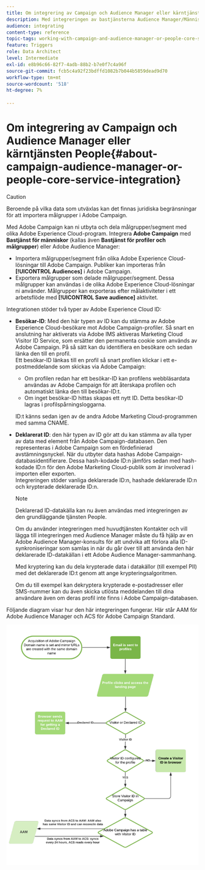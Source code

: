 ```yaml
---
title: Om integrering av Campaign och Audience Manager eller kärntjänsten People
description: Med integreringen av bastjänsterna Audience Manager/Människor kan ni dela målgrupper eller segment inom olika Adobe Experience Cloud-lösningar.
audience: integrating
content-type: reference
topic-tags: working-with-campaign-and-audience-manager-or-people-core-service
feature: Triggers
role: Data Architect
level: Intermediate
exl-id: e8b96c66-82f7-4adb-88b2-b7e0f7c4a96f
source-git-commit: fcb5c4a92f23bdffd1082b7b044b5859dead9d70
workflow-type: tm+mt
source-wordcount: '518'
ht-degree: 7%

---
```


# Om integrering av Campaign och Audience Manager eller kärntjänsten People{#about-campaign-audience-manager-or-people-core-service-integration}

>[!CAUTION]
>
>Beroende på vilka data som utväxlas kan det finnas juridiska begränsningar för att importera målgrupper i Adobe Campaign.

Med Adobe Campaign kan ni utbyta och dela målgrupper/segment med olika Adobe Experience Cloud-program. Integrera **Adobe Campaign** med **Bastjänst för människor** (kallas även **Bastjänst för profiler och målgrupper**) eller Adobe Audience Manager:

* Importera målgrupper/segment från olika Adobe Experience Cloud-lösningar till Adobe Campaign. Publiker kan importeras från **[!UICONTROL Audiences]** i Adobe Campaign.
* Exportera målgrupper som delade målgrupper/segment. Dessa målgrupper kan användas i de olika Adobe Experience Cloud-lösningar ni använder. Målgrupper kan exporteras efter målaktiviteter i ett arbetsflöde med **[!UICONTROL Save audience]** aktivitet.

Integrationen stöder två typer av Adobe Experience Cloud ID:

* **Besökar-ID**: Med den här typen av ID kan du stämma av Adobe Experience Cloud-besökare mot Adobe Campaign-profiler. Så snart en anslutning har aktiverats via Adobe IMS aktiveras Marketing Cloud Visitor ID Service, som ersätter den permanenta cookie som används av Adobe Campaign. På så sätt kan du identifiera en besökare och sedan länka den till en profil.
  <br>Ett besökar-ID länkas till en profil så snart profilen klickar i ett e-postmeddelande som skickas via Adobe Campaign:
   * Om profilen redan har ett besökar-ID kan profilens webbläsardata användas av Adobe Campaign för att återskapa profilen och automatiskt länka den till besökar-ID:t.
   * Om inget besökar-ID hittas skapas ett nytt ID. Detta besökar-ID lagras i profilspårningsloggarna.

  ID:t känns sedan igen av de andra Adobe Marketing Cloud-programmen med samma CNAME.

* **Deklarerat ID**: den här typen av ID gör att du kan stämma av alla typer av data med element från Adobe Campaign-databasen. Den representeras i Adobe Campaign som en fördefinierad avstämningsnyckel. När du utbyter data hashas Adobe Campaign-databasidentifierare. Dessa hash-kodade ID:n jämförs sedan med hash-kodade ID:n för den Adobe Marketing Cloud-publik som är involverad i importen eller exporten.
  <br>Integreringen stöder vanliga deklarerade ID:n, hashade deklarerade ID:n och krypterade deklarerade ID:n.

  >[!NOTE]
  >
  >Deklarerad  ID-datakälla kan nu även användas med integreringen av den grundläggande tjänsten People.
  >
  >Om du använder integreringen med huvudtjänsten Kontakter och vill lägga till integreringen med Audience Manager måste du få hjälp av en Adobe Audience Manager-konsults för att undvika att förlora alla ID-synkroniseringar som samlas in när du går över till att använda den här deklarerade ID-datakällan i ett Adobe Audience Manager-sammanhang.


  Med kryptering kan du dela krypterade data i datakällor (till exempel PII) med det deklarerade ID:t genom att ange krypteringsalgoritmen.

  Om du till exempel kan dekryptera krypterade e-postadresser eller SMS-nummer kan du även skicka utlösta meddelanden till dina användare även om deras profil inte finns i Adobe Campaign-databasen.

Följande diagram visar hur den här integreringen fungerar. Här står AAM för Adobe Audience Manager och ACS för Adobe Campaign Standard.

![](assets/aam_diagram.png)
